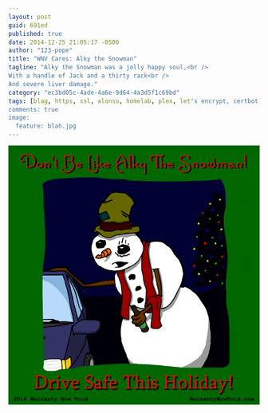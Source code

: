 ```yaml
---
layout: post
guid: 691ed
published: true
date: 2014-12-25 21:05:17 -0500
author: "123-pope"
title: "WNV Cares: Alky the Snowman"
tagline: "Alky the Snowman was a jolly happy soul,<br />
With a handle of Jack and a thirty rack<br />
And severe liver damage."
category: "ec3bd05c-4ade-4a6e-9d64-4a3d5f1c69bd"
tags: [blag, https, ssl, alonso, homelab, plex, let's encrypt, certbot]
comments: true
image:
  feature: blah.jpg
---
```


![](/assets/img/lol/Alky.png "HAPPY BLLLUUUGGHHHHRGHHHHHFGGGGH")
